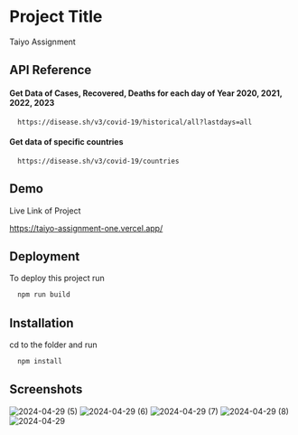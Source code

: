 
# Project Title

Taiyo Assignment


## API Reference

#### Get Data of Cases, Recovered, Deaths for each day of Year 2020, 2021, 2022, 2023

```http
  https://disease.sh/v3/covid-19/historical/all?lastdays=all
```

#### Get data of specific countries

```http
  https://disease.sh/v3/covid-19/countries
```



## Demo

Live Link of Project

https://taiyo-assignment-one.vercel.app/


## Deployment

To deploy this project run

```bash
  npm run build
```


## Installation

cd to the folder and run

```bash
  npm install
```
    
## Screenshots

![2024-04-29 (5)](https://github.com/Aman1807-coder/TaiyoAssignment/assets/83581640/799aa53b-c96c-4978-91ad-4ad642768ab3)
![2024-04-29 (6)](https://github.com/Aman1807-coder/TaiyoAssignment/assets/83581640/b5bbaa54-6351-4b3f-a043-c65203b9bfcd)
![2024-04-29 (7)](https://github.com/Aman1807-coder/TaiyoAssignment/assets/83581640/1d8a947d-f263-4616-8d67-3d80756b2d77)
![2024-04-29 (8)](https://github.com/Aman1807-coder/TaiyoAssignment/assets/83581640/95f413b4-58e1-4e2b-a986-57982ad4295d)
![2024-04-29](https://github.com/Aman1807-coder/TaiyoAssignment/assets/83581640/4481c86c-c91b-4c01-9a82-e4f3d876f5ac)

